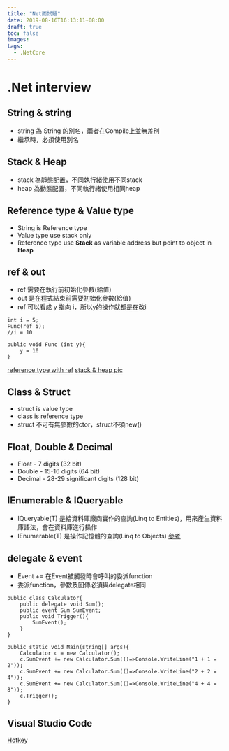 ```yaml
---
title: "Net面試題"
date: 2019-08-16T16:13:11+08:00
draft: true
toc: false
images:
tags:
  - .NetCore
---
```



.Net interview
===

## String & string
* string 為 String 的別名，兩者在Compile上並無差別
* 繼承時，必須使用別名

## Stack & Heap
* stack 為靜態配置，不同執行緒使用不同stack
* heap 為動態配置，不同執行緒使用相同heap

## Reference type & Value type
* String is Reference type
* Value type use stack only
* Reference type use **Stack** as variable address but point to object in **Heap**

## ref & out
* ref 需要在執行前初始化參數(給值)
* out 是在程式結束前需要初始化參數(給值)
* ref 可以看成 y 指向 i，所以y的操作就都是在改i
```
int i = 5;
Func(ref i);
//i = 10

public void Func (int y){
    y = 10
}
```

[reference type with ref](https://dotblogs.com.tw/jackeir/2015/06/22/151626)
[stack & heap pic](https://dotblogs.com.tw/jackeir/2015/06/22/151626)

## Class & Struct
* struct is value type
* class is reference type
* struct 不可有無參數的ctor，struct不須new()

## Float, Double & Decimal
* Float - 7 digits (32 bit)
* Double - 15-16 digits (64 bit)
* Decimal - 28-29 significant digits (128 bit)

## IEnumerable & IQueryable
* IQueryable(T) 是給資料庫廠商實作的查詢(Linq to Entities)，用來產生資料庫語法，會在資料庫進行操作
* IEnumerable(T) 是操作記憶體的查詢(Linq to Objects)
[參考](https://dotblogs.azurewebsites.net/kevin_date/2017/09/20/104713)

## delegate & event
* Event += 在Event被觸發時會呼叫的委派function
* 委派function，參數及回傳必須與delegate相同
```
public class Calculator{
    public delegate void Sum();
    public event Sum SumEvent;
    public void Trigger(){
        SumEvent();
    }
}

public static void Main(string[] args){
    Calculator c = new Calculator();
    c.SumEvent += new Calculator.Sum(()=>Console.WriteLine("1 + 1 = 2"));
    c.SumEvent += new Calculator.Sum(()=>Console.WriteLine("2 + 2 = 4"));
    c.SumEvent += new Calculator.Sum(()=>Console.WriteLine("4 + 4 = 8"));
    c.Trigger();
}
```

## Visual Studio Code
[Hotkey](https://code.visualstudio.com/shortcuts/keyboard-shortcuts-windows.pdf)
